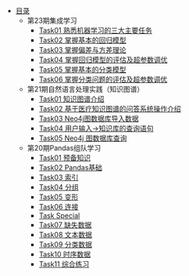 * [目录](README.md)
    * 第23期集成学习
        * [Task01 熟悉机器学习的三大主要任务](integrated_learning23/task01.md)
        * [Task02 掌握基本的回归模型](integrated_learning23/task02.md)
        * [Task03 掌握偏差与方差理论](integrated_learning23/task03.md)
        * [Task04 掌握回归模型的评估及超参数调优](integrated_learning23/task04.md)
        * [Task05 掌握基本的分类模型](integrated_learning23/task05.md)
        * [Task06 掌握分类问题的评估及超参数调优](integrated_learning23/task06.md)
    * 第21期自然语言处理实践（知识图谱）
        * [Task01 知识图谱介绍](knowledge_graph_basic21/task01.md)
        * [Task02 基于医疗知识图谱的问答系统操作介绍](knowledge_graph_basic21/task02.md)
        * [Task03 Neo4j图数据库导入数据](knowledge_graph_basic21/task03.md)
        * [Task04 用户输入->知识库的查询语句](knowledge_graph_basic21/task04.md)
        * [Task05 Neo4j 图数据库查询](knowledge_graph_basic21/task05.md)
    * 第20期Pandas组队学习
        * [Task01 预备知识](pandas20/task01.md)
        * [Task02 Pandas基础](pandas20/task02.md)
        * [Task03 索引](pandas20/task03.md)
        * [Task04 分组](pandas20/task04.md)
        * [Task05 变形](pandas20/task05.md)
        * [Task06 连接](pandas20/task06.md)
        * [Task Special](pandas20/task-special.md)
        * [Task07 缺失数据](pandas20/task07.md)
        * [Task08 文本数据](pandas20/task08.md)
        * [Task09 分类数据](pandas20/task09.md)
        * [Task10 时序数据](pandas20/task10.md)
        * [Task11 综合练习](pandas20/task11.md)